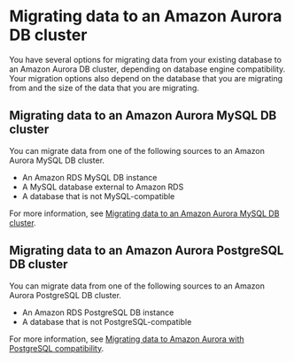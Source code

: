 # Migrating data to an Amazon Aurora DB cluster<a name="Aurora.Migrate"></a>

You have several options for migrating data from your existing database to an Amazon Aurora DB cluster, depending on database engine compatibility\. Your migration options also depend on the database that you are migrating from and the size of the data that you are migrating\. 

## Migrating data to an Amazon Aurora MySQL DB cluster<a name="Aurora.Migrate.MySQL"></a>

You can migrate data from one of the following sources to an Amazon Aurora MySQL DB cluster\.
+ An Amazon RDS MySQL DB instance
+ A MySQL database external to Amazon RDS
+ A database that is not MySQL\-compatible

For more information, see [Migrating data to an Amazon Aurora MySQL DB cluster](AuroraMySQL.Migrating.md)\.

## Migrating data to an Amazon Aurora PostgreSQL DB cluster<a name="Aurora.Migrate.PostgreSQL"></a>

You can migrate data from one of the following sources to an Amazon Aurora PostgreSQL DB cluster\.
+ An Amazon RDS PostgreSQL DB instance
+ A database that is not PostgreSQL\-compatible

For more information, see [Migrating data to Amazon Aurora with PostgreSQL compatibility](AuroraPostgreSQL.Migrating.md)\.